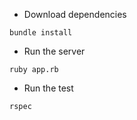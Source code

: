 
- Download dependencies
```
bundle install
```
- Run the server
```
ruby app.rb
```

- Run the test
```
rspec
```